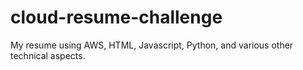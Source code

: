 # cloud-resume-challenge
My resume using AWS, HTML, Javascript, Python, and various other technical aspects.
